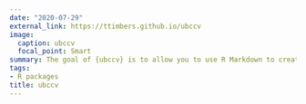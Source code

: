 ```yaml
---
date: "2020-07-29"
external_link: https://ttimbers.github.io/ubccv
image:
  caption: ubccv
  focal_point: Smart
summary: The goal of {ubccv} is to allow you to use R Markdown to create and edit your UBC Faculty CV without having to touch a word document.
tags:
- R packages
title: ubccv
---
```

